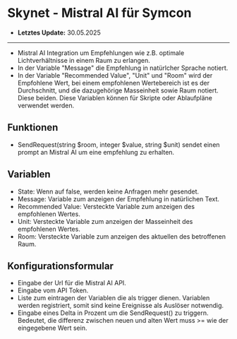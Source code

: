 # Skynet - Mistral AI für Symcon

* **Letztes Update:** 30.05.2025

---
* Mistral AI Integration um Empfehlungen wie z.B. optimale Lichtverhältnisse in einem Raum zu erlangen.
* In der Variable "Message" die Empfehlung in natürlcher Sprache notiert.
* In der Variable "Recommended Value", "Unit" und "Room" wird der Empfohlene Wert, bei einem empfohlenen Wertebereich ist es der Durchschnitt, und die dazugehörige Masseinheit sowie Raum notiert. Diese beiden. Diese Variablen können für Skripte oder Ablaufpläne verwendet werden.

## Funktionen
* SendRequest(string $room, integer $value, string $unit) sendet einen prompt an Mistral AI um eine empfehlung zu erhalten. 

## Variablen
* State: Wenn auf false, werden keine Anfragen mehr gesendet.
* Message: Variable zum anzeigen der Empfehlung in natürlichen Text.
* Recommended Value: Versteckte Variable zum anzeigen des empfohlenen Wertes.
* Unit: Versteckte Variable zum anzeigen der Masseinheit des empfohlenen Wertes.
* Room: Versteckte Variable zum anzeigen des aktuellen des betroffenen Raum.

## Konfigurationsformular
* Eingabe der Url für die Mistral AI API.
* Eingabe vom API Token.
* Liste zum eintragen der Variablen die als trigger dienen. Variablen werden registriert, somit sind keine Ereignisse als Auslöser notwendig.
* Eingabe eines Delta in Prozent um die SendRequest() zu triggern. Bedeutet, die differenz zwischen neuen und alten Wert muss >= wie der eingegebene Wert sein.